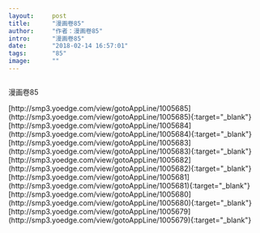 ```yaml
---
layout:     post
title:      "漫画卷85"
author:     "作者：漫画卷85"
intro:      "漫画卷85"
date:       "2018-02-14 16:57:01"
tags:       "85"
image:      ""
---
```

<div style="text-align: center">
<p><img src=""/></p>
</div>
<p class="post-meta">
<span>漫画卷85</span>
</p>
[http://smp3.yoedge.com/view/gotoAppLine/1005685](http://smp3.yoedge.com/view/gotoAppLine/1005685){:target="_blank"}
[http://smp3.yoedge.com/view/gotoAppLine/1005684](http://smp3.yoedge.com/view/gotoAppLine/1005684){:target="_blank"}
[http://smp3.yoedge.com/view/gotoAppLine/1005683](http://smp3.yoedge.com/view/gotoAppLine/1005683){:target="_blank"}
[http://smp3.yoedge.com/view/gotoAppLine/1005682](http://smp3.yoedge.com/view/gotoAppLine/1005682){:target="_blank"}
[http://smp3.yoedge.com/view/gotoAppLine/1005681](http://smp3.yoedge.com/view/gotoAppLine/1005681){:target="_blank"}
[http://smp3.yoedge.com/view/gotoAppLine/1005680](http://smp3.yoedge.com/view/gotoAppLine/1005680){:target="_blank"}
[http://smp3.yoedge.com/view/gotoAppLine/1005679](http://smp3.yoedge.com/view/gotoAppLine/1005679){:target="_blank"}


